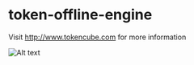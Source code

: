 token-offline-engine
====================

Visit http://www.tokencube.com for more information

![Alt text](https://www.netidee.at/fileadmin/www.netidee.at/template/main/images/logo_start.gif "www.netidee.at")
